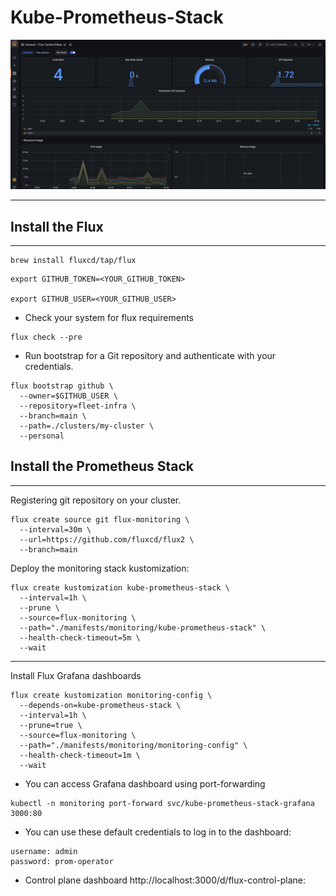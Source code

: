 # Kube-Prometheus-Stack 

<img title="Flux Dashboard" alt="Flux Dashboard" src="./img/dashboard.png">

---
## Install the Flux
---
```
brew install fluxcd/tap/flux
```

```
export GITHUB_TOKEN=<YOUR_GITHUB_TOKEN>

export GITHUB_USER=<YOUR_GITHUB_USER>
```
* Check your system for flux requirements
```
flux check --pre   
```
* Run bootstrap for a Git repository and authenticate with your credentials.
```
flux bootstrap github \
  --owner=$GITHUB_USER \
  --repository=fleet-infra \
  --branch=main \
  --path=./clusters/my-cluster \
  --personal
```

## Install the Prometheus Stack

---
Registering git repository on your cluster. 

```
flux create source git flux-monitoring \
  --interval=30m \
  --url=https://github.com/fluxcd/flux2 \
  --branch=main
```
Deploy the monitoring stack kustomization:

```
flux create kustomization kube-prometheus-stack \
  --interval=1h \
  --prune \
  --source=flux-monitoring \
  --path="./manifests/monitoring/kube-prometheus-stack" \
  --health-check-timeout=5m \
  --wait
```
---
Install Flux Grafana dashboards 

```
flux create kustomization monitoring-config \
  --depends-on=kube-prometheus-stack \
  --interval=1h \
  --prune=true \
  --source=flux-monitoring \
  --path="./manifests/monitoring/monitoring-config" \
  --health-check-timeout=1m \
  --wait
```
* You can access Grafana dashboard using port-forwarding
```
kubectl -n monitoring port-forward svc/kube-prometheus-stack-grafana 3000:80
```
* You can use these default credentials to log in to the dashboard:
```
username: admin
password: prom-operator
```
* Control plane dashboard 
http://localhost:3000/d/flux-control-plane: